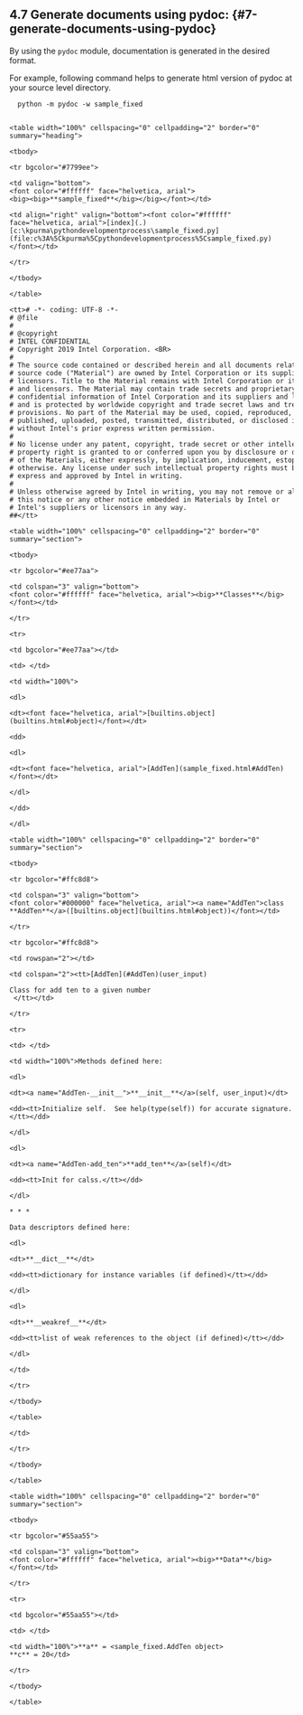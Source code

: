<!--- @file
  6 generate documents using pydoc.md for Python Development Process and Coding Specification

  Copyright (c) 2020, Intel Corporation. All rights reserved.<BR>

  Redistribution and use in source (original document form) and 'compiled'
  forms (converted to PDF, epub, HTML and other formats) with or without
  modification, are permitted provided that the following conditions are met:

  1) Redistributions of source code (original document form) must retain the
     above copyright notice, this list of conditions and the following
     disclaimer as the first lines of this file unmodified.

  2) Redistributions in compiled form (transformed to other DTDs, converted to
     PDF, epub, HTML and other formats) must reproduce the above copyright
     notice, this list of conditions and the following disclaimer in the
     documentation and/or other materials provided with the distribution.

  THIS DOCUMENTATION IS PROVIDED BY TIANOCORE PROJECT "AS IS" AND ANY EXPRESS OR
  IMPLIED WARRANTIES, INCLUDING, BUT NOT LIMITED TO, THE IMPLIED WARRANTIES OF
  MERCHANTABILITY AND FITNESS FOR A PARTICULAR PURPOSE ARE DISCLAIMED. IN NO
  EVENT SHALL TIANOCORE PROJECT  BE LIABLE FOR ANY DIRECT, INDIRECT, INCIDENTAL,
  SPECIAL, EXEMPLARY, OR CONSEQUENTIAL DAMAGES (INCLUDING, BUT NOT LIMITED TO,
  PROCUREMENT OF SUBSTITUTE GOODS OR SERVICES; LOSS OF USE, DATA, OR PROFITS;
  OR BUSINESS INTERRUPTION) HOWEVER CAUSED AND ON ANY THEORY OF LIABILITY,
  WHETHER IN CONTRACT, STRICT LIABILITY, OR TORT (INCLUDING NEGLIGENCE OR
  OTHERWISE) ARISING IN ANY WAY OUT OF THE USE OF THIS DOCUMENTATION, EVEN IF
  ADVISED OF THE POSSIBILITY OF SUCH DAMAGE.

-->


## 4.7 Generate documents using pydoc: {#7-generate-documents-using-pydoc}

By using the `pydoc` module, documentation is generated in the desired format. 

For example, following command helps to generate html version of pydoc at your source level directory.


```shell
  python -m pydoc -w sample_fixed

```

```

<table width="100%" cellspacing="0" cellpadding="2" border="0" summary="heading">

<tbody>

<tr bgcolor="#7799ee">

<td valign="bottom">   
<font color="#ffffff" face="helvetica, arial">   
<big><big>**sample_fixed**</big></big></font></td>

<td align="right" valign="bottom"><font color="#ffffff" face="helvetica, arial">[index](.)  
[c:\kpurma\pythondevelopmentprocess\sample_fixed.py](file:c%3A%5Ckpurma%5Cpythondevelopmentprocess%5Csample_fixed.py)</font></td>

</tr>

</tbody>

</table>

<tt># -*- coding: UTF-8 -*-  
# @file  
#  
# @copyright  
# INTEL CONFIDENTIAL  
# Copyright 2019 Intel Corporation. <BR>  
#  
# The source code contained or described herein and all documents related to the  
# source code ("Material") are owned by Intel Corporation or its suppliers or  
# licensors. Title to the Material remains with Intel Corporation or its suppliers  
# and licensors. The Material may contain trade secrets and proprietary    and  
# confidential information of Intel Corporation and its suppliers and licensors,  
# and is protected by worldwide copyright and trade secret laws and treaty  
# provisions. No part of the Material may be used, copied, reproduced, modified,  
# published, uploaded, posted, transmitted, distributed, or disclosed in any way  
# without Intel's prior express written permission.  
#  
# No license under any patent, copyright, trade secret or other intellectual  
# property right is granted to or conferred upon you by disclosure or delivery  
# of the Materials, either expressly, by implication, inducement, estoppel or  
# otherwise. Any license under such intellectual property rights must be  
# express and approved by Intel in writing.  
#  
# Unless otherwise agreed by Intel in writing, you may not remove or alter  
# this notice or any other notice embedded in Materials by Intel or  
# Intel's suppliers or licensors in any way.  
##</tt>

<table width="100%" cellspacing="0" cellpadding="2" border="0" summary="section">

<tbody>

<tr bgcolor="#ee77aa">

<td colspan="3" valign="bottom">   
<font color="#ffffff" face="helvetica, arial"><big>**Classes**</big></font></td>

</tr>

<tr>

<td bgcolor="#ee77aa"></td>

<td> </td>

<td width="100%">

<dl>

<dt><font face="helvetica, arial">[builtins.object](builtins.html#object)</font></dt>

<dd>

<dl>

<dt><font face="helvetica, arial">[AddTen](sample_fixed.html#AddTen)</font></dt>

</dl>

</dd>

</dl>

<table width="100%" cellspacing="0" cellpadding="2" border="0" summary="section">

<tbody>

<tr bgcolor="#ffc8d8">

<td colspan="3" valign="bottom">   
<font color="#000000" face="helvetica, arial"><a name="AddTen">class **AddTen**</a>([builtins.object](builtins.html#object))</font></td>

</tr>

<tr bgcolor="#ffc8d8">

<td rowspan="2"></td>

<td colspan="2"><tt>[AddTen](#AddTen)(user_input)  

Class for add ten to a given number  
 </tt></td>

</tr>

<tr>

<td> </td>

<td width="100%">Methods defined here:  

<dl>

<dt><a name="AddTen-__init__">**__init__**</a>(self, user_input)</dt>

<dd><tt>Initialize self.  See help(type(self)) for accurate signature.</tt></dd>

</dl>

<dl>

<dt><a name="AddTen-add_ten">**add_ten**</a>(self)</dt>

<dd><tt>Init for calss.</tt></dd>

</dl>

* * *

Data descriptors defined here:  

<dl>

<dt>**__dict__**</dt>

<dd><tt>dictionary for instance variables (if defined)</tt></dd>

</dl>

<dl>

<dt>**__weakref__**</dt>

<dd><tt>list of weak references to the object (if defined)</tt></dd>

</dl>

</td>

</tr>

</tbody>

</table>

</td>

</tr>

</tbody>

</table>

<table width="100%" cellspacing="0" cellpadding="2" border="0" summary="section">

<tbody>

<tr bgcolor="#55aa55">

<td colspan="3" valign="bottom">   
<font color="#ffffff" face="helvetica, arial"><big>**Data**</big></font></td>

</tr>

<tr>

<td bgcolor="#55aa55"></td>

<td> </td>

<td width="100%">**a** = <sample_fixed.AddTen object>  
**c** = 20</td>

</tr>

</tbody>

</table>
```

